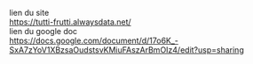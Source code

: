 lien du site 
<br>
https://tutti-frutti.alwaysdata.net/
<br>
lien du google doc
<br>
https://docs.google.com/document/d/17o6K_-SxA7zYoV1XBzsaOudstsvKMiuFAszArBmOIz4/edit?usp=sharing

